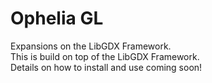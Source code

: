 # Ophelia GL
Expansions on the LibGDX Framework.<br>
This is build on top of the LibGDX Framework.<br>
Details on how to install and use coming soon!
